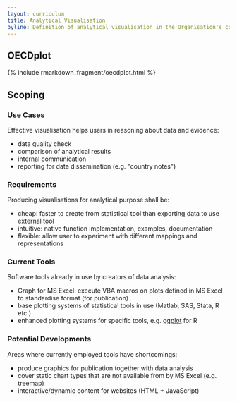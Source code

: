 ```yaml
---
layout: curriculum
title: Analytical Visualisation
byline: Definition of analytical visualisation in the Organisation's context
---
```


## OECDplot

{% include rmarkdown_fragment/oecdplot.html %}


## Scoping

### Use Cases

Effective visualisation helps users in reasoning about data and evidence:

- data quality check
- comparison of analytical results
- internal communication
- reporting for data dissemination (e.g. "country notes")

### Requirements

Producing visualisations for analytical purpose shall be:

- cheap: faster to create from statistical tool than exporting data to use external tool
- intuitive: native function implementation, examples, documentation
- flexible: allow user to experiment with different mappings and representations

### Current Tools

Software tools already in use by creators of data analysis:

- Graph for MS Excel: execute VBA macros on plots defined in MS Excel to standardise format (for publication)
- base plotting systems of statistical tools in use (Matlab, SAS, Stata, R etc.)
- enhanced plotting systems for specific tools, e.g. [ggplot](http://ggplot2.org/) for R

### Potential Developments

Areas where currently employed tools have shortcomings:

- produce graphics for publication together with data analysis
- cover static chart types that are not available from by MS Excel (e.g. treemap)
- interactive/dynamic content for websites (HTML + JavaScript)

<!-- See also [Algorithm Library]({{ site.url }}/algorithm) -->


























































































